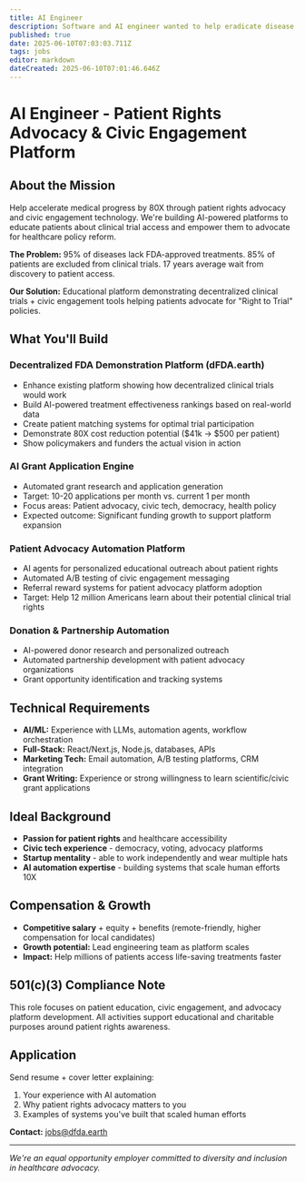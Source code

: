 ```yaml
---
title: AI Engineer
description: Software and AI engineer wanted to help eradicate disease
published: true
date: 2025-06-10T07:03:03.711Z
tags: jobs
editor: markdown
dateCreated: 2025-06-10T07:01:46.646Z
---
```


# AI Engineer - Patient Rights Advocacy & Civic Engagement Platform

## About the Mission
Help accelerate medical progress by 80X through patient rights advocacy and civic engagement technology. We're building AI-powered platforms to educate patients about clinical trial access and empower them to advocate for healthcare policy reform.

**The Problem:** 95% of diseases lack FDA-approved treatments. 85% of patients are excluded from clinical trials. 17 years average wait from discovery to patient access.

**Our Solution:** Educational platform demonstrating decentralized clinical trials + civic engagement tools helping patients advocate for "Right to Trial" policies.

## What You'll Build

### Decentralized FDA Demonstration Platform (dFDA.earth)
- Enhance existing platform showing how decentralized clinical trials would work
- Build AI-powered treatment effectiveness rankings based on real-world data
- Create patient matching systems for optimal trial participation
- Demonstrate 80X cost reduction potential ($41k → $500 per patient)
- Show policymakers and funders the actual vision in action

### AI Grant Application Engine
- Automated grant research and application generation
- Target: 10-20 applications per month vs. current 1 per month
- Focus areas: Patient advocacy, civic tech, democracy, health policy
- Expected outcome: Significant funding growth to support platform expansion

### Patient Advocacy Automation Platform
- AI agents for personalized educational outreach about patient rights
- Automated A/B testing of civic engagement messaging
- Referral reward systems for patient advocacy platform adoption
- Target: Help 12 million Americans learn about their potential clinical trial rights

### Donation & Partnership Automation
- AI-powered donor research and personalized outreach
- Automated partnership development with patient advocacy organizations
- Grant opportunity identification and tracking systems

## Technical Requirements
- **AI/ML:** Experience with LLMs, automation agents, workflow orchestration
- **Full-Stack:** React/Next.js, Node.js, databases, APIs
- **Marketing Tech:** Email automation, A/B testing platforms, CRM integration
- **Grant Writing:** Experience or strong willingness to learn scientific/civic grant applications

## Ideal Background
- **Passion for patient rights** and healthcare accessibility
- **Civic tech experience** - democracy, voting, advocacy platforms
- **Startup mentality** - able to work independently and wear multiple hats
- **AI automation expertise** - building systems that scale human efforts 10X

## Compensation & Growth
- **Competitive salary** + equity + benefits (remote-friendly, higher compensation for local candidates)
- **Growth potential:** Lead engineering team as platform scales
- **Impact:** Help millions of patients access life-saving treatments faster

## 501(c)(3) Compliance Note
This role focuses on patient education, civic engagement, and advocacy platform development. All activities support educational and charitable purposes around patient rights awareness.

## Application
Send resume + cover letter explaining:
1. Your experience with AI automation
2. Why patient rights advocacy matters to you  
3. Examples of systems you've built that scaled human efforts

**Contact:** jobs@dfda.earth

---
*We're an equal opportunity employer committed to diversity and inclusion in healthcare advocacy.*